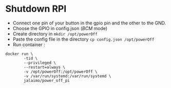# Shutdown RPI
* Connect one pin of your button in the gpio pin and the other to the GND.
* Choose the GPIO in config.json (*BCM* mode)
* Create directory in ```mkdir /opt/powerOff ```
* Paste the config file in the directory ```cp config.json /opt/powerOff ```
* Run container :  

```		
docker run \
        -tid \
        --privileged \
        --restart=always \
        -v /opt/powerOff:/opt/powerOff \
        -v /var/run/systemd:/var/run/systemd \
        jalaimo/power_off_pi
``` 
        
